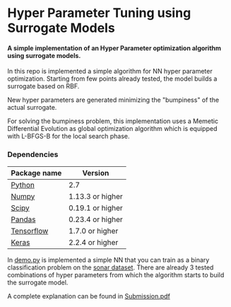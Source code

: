 # Hyper Parameter Tuning using Surrogate Models
#### A simple implementation of an Hyper Parameter optimization algorithm using surrogate models.


In this repo is implemented a simple algorithm for NN hyper parameter optimization.
Starting from few points already tested, the model builds a surrogate based on RBF.

New hyper parameters are generated minimizing the "bumpiness" of the actual surrogate.

For solving the bumpiness problem, this implementation uses a Memetic Differential Evolution as global optimization algorithm which is equipped with L-BFGS-B for the local search phase.


### Dependencies

Package name | Version
------------ | -------------
[Python](https://www.python.org/) | 2.7 
[Numpy](http://www.numpy.org/) | 1.13.3 or higher
[Scipy](https://www.scipy.org/) | 0.19.1 or higher
[Pandas](https://pandas.pydata.org/) | 0.23.4 or higher
[Tensorflow](https://www.tensorflow.org/) | 1.7.0 or higher
[Keras](https://keras.io/) | 2.2.4 or higher



In [demo.py](https://github.com/tom1092/Hyper_Parameters_Optimization_using_Surrogate_Models/blob/master/demo.py) is implemented a simple NN that you can train as a binary classification problem on the [sonar dataset](https://www.kaggle.com/adx891/sonar-data-set). There are already 3 tested combinations of hyper parameters from which the algorithm starts to build the surrogate model. 

A complete explanation can be found in [Submission.pdf](https://github.com/tom1092/Hyper_Parameters_Optimization_using_Surrogate_Models/blob/master/Submission.pdf)
